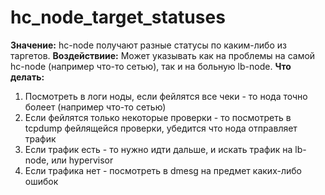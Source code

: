 # hc_node_target_statuses

**Значение:** hc-node получают разные статусы по каким-либо из таргетов.
**Воздействиие:** Может указывать как на проблемы на самой hc-node (например что-то сетью), так и на больную lb-node.
**Что делать:**
1. Посмотреть в логи ноды, если фейлятся все чеки - то нода точно болеет (например что-то сетью)
2. Если фейлятся только некоторые проверки - то посмотреть в tcpdump фейлящейся проверки, убедится что нода отправляет трафик
3. Если трафик есть - то нужно идти дальше, и искать трафик на lb-node, или hypervisor
4. Если трафика нет - посмотреть в dmesg на предмет каких-либо ошибок
